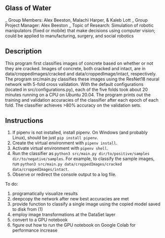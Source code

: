 ## Glass of Water
_ Group Members: Alex Beeston, Malachi Harper, & Kaleb Lott
_ Group Project Manager: Alex Beeston
_ Topic of Research: Simulation of robotic manipulators (fixed or mobile) that make decisions using computer vision; could be applied to manufacturing, surgery, and social robotics

## Description
This program first classifies images of concrete based on whether or not they are cracked. Images of concrete, both cracked and intact, are in data/croppedImages/cracked and data/croppedImage/intact, respectively. The program src/main.py classifies these images using the ResNet18 neural network with 5-fold cross validation. With the default configurations (located in src/configurations.py), each of the five folds took about 20 minutes running on a CPU on Ubuntu 20.04. The program prints out the training and validation accuracies of the classifier after each epoch of each fold. The classifier achieves >80% accuracy on the validation sets.

## Instructions
1. If pipenv is not installed, install pipenv. On Windows (and probably Linux), should be just `pip install pipenv`.
2. Create the virtual environment with `pipenv install`.
3. Activate virtual environment with `pipenv shell`.
4. Run the classifier as `python3 src/main.py dir/to/positive/samples dir/to/negative/samples`. For example, to classify the sample images, run `python3 src/main.py data/croppedImages/cracked data/croppedImages/intact`.
5. Observe or redirect the console output to a log file.

To do:
1. programatically visualize results
2. deepcopy the network after new best accuracies are met
3. provide function to classify a single image using the copied model saved to disk from (1)
4. employ image transformations at the DataSet layer
5. convert to a GPU notebook
6. figure out how to run the GPU notebook on Google Colab for performance increase
